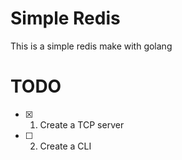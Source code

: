 # Simple Redis
This is a simple redis make with golang
# TODO

- [x] 1. Create a TCP server
- [ ] 2. Create a CLI
